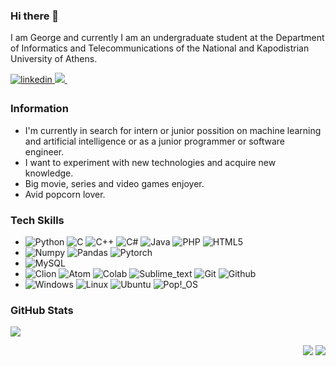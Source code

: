 ### Hi there 👋

I am George and currently I am an undergraduate student at the Department of Informatics and Telecommunications of the National and Kapodistrian University of Athens.

<a href="https://www.linkedin.com/in/georgios-farao-04b58a219/" target="_blank" rel="noopener noreferrer">
<img src=https://img.shields.io/badge/linkedin-%231E77B5.svg?&style=for-the-badge&logo=linkedin&logoColor=white alt=linkedin style="margin-bottom: 5px;" />
</a>
 <a href="https://drive.google.com/file/d/1cZshfRBFhmbOncknsYtIZ3jrxws9Vaht/view?usp=sharing" target="_blank" rel="noopener noreferrer">
      <img src="https://img.shields.io/badge/CV-4285F4?style=for-the-badge&logo=google-drive&logoColor=white&color=orange" />
  </a>&nbsp;&nbsp;&nbsp;&nbsp;

### Information

* I'm currently in search for intern or junior possition on machine learning and artificial intelligence or as a junior programmer or software engineer.
* I want to experiment with new technologies and acquire new knowledge.
* Big movie, series and video games enjoyer.
* Avid popcorn lover.

### Tech Skills

-
  ![Python](https://img.shields.io/badge/Python-3776AB?style=for-the-badge&logo=python&logoColor=white)
  ![C](https://img.shields.io/badge/C-00599C?style=for-the-badge&logo=c&logoColor=white)
  ![C++](https://img.shields.io/badge/C%2B%2B-00599C?style=for-the-badge&logo=c%2B%2B&logoColor=white)
  ![C#](https://img.shields.io/badge/c%23-%23239120.svg?style=for-the-badge&logo=c-sharp&logoColor=white)
  ![Java](https://img.shields.io/badge/Java-ED8B00?style=for-the-badge&logo=java&logoColor=white)
  ![PHP](https://img.shields.io/badge/PHP-777BB4?style=for-the-badge&logo=php&logoColor=white)
  ![HTML5](https://img.shields.io/badge/HTML5-E34F26?style=for-the-badge&logo=html5&logoColor=white)
-
  ![Numpy](https://img.shields.io/badge/Numpy-777BB4?style=for-the-badge&logo=numpy&logoColor=white)
  ![Pandas](https://img.shields.io/badge/Pandas-2C2D72?style=for-the-badge&logo=pandas&logoColor=white)
  ![Pytorch](https://img.shields.io/badge/PyTorch-EE4C2C?style=for-the-badge&logo=PyTorch&logoColor=white)
-
  ![MySQL](https://img.shields.io/badge/MySQL-00000F?style=for-the-badge&logo=mysql&logoColor=white)
-
  ![Clion](https://img.shields.io/badge/CLion-000000?style=for-the-badge&logo=clion&logoColor=white)
  ![Atom](https://img.shields.io/badge/Atom-66595C?style=for-the-badge&logo=Atom&logoColor=white)
  ![Colab](https://img.shields.io/badge/Colab-F9AB00?style=for-the-badge&logo=googlecolab&color=525252)
  ![Sublime_text](https://img.shields.io/badge/sublime_text-%23575757.svg?&style=for-the-badge&logo=sublime-text&logoColor=important)
  ![Git](https://img.shields.io/badge/Git-F05032?style=for-the-badge&logo=git&logoColor=white)
  ![Github](https://img.shields.io/badge/GitHub-100000?style=for-the-badge&logo=github&logoColor=white)
-
  ![Windows](https://img.shields.io/badge/Windows-0078D6?style=for-the-badge&logo=windows&logoColor=white)
  ![Linux](https://img.shields.io/badge/Linux-FCC624?style=for-the-badge&logo=linux&logoColor=black)
  ![Ubuntu](https://img.shields.io/badge/Ubuntu-E95420?style=for-the-badge&logo=ubuntu&logoColor=white)
  ![Pop!_OS](https://img.shields.io/badge/Pop!_OS-48B9C7?style=for-the-badge&logo=Pop!_OS&logoColor=white)

### GitHub Stats

<a href="https://github.com/GeorgeFarao/GeorgeFarao">
  <img align="center" src="https://github-readme-stats.vercel.app/api/top-langs/?username=GeorgeFarao&layout=compact&theme=dracula" />
</a>

<p align="right">
<img src="https://komarev.com/ghpvc/?username=GeorgeFarao&style=plastic&label=Views"><img>
<img src="https://badges.pufler.dev/visits/GeorgeFarao/GeorgeFarao?color=black&logo=github" />
</p>

<!--
<a href="https://mail.google.com/mail/u/?authuser=georgefr15@gmail.com" target="_blank">
<img src=https://img.shields.io/badge/Gmail-D14836?style=for-the-badge&logo=gmail&logoColor=white
/>

